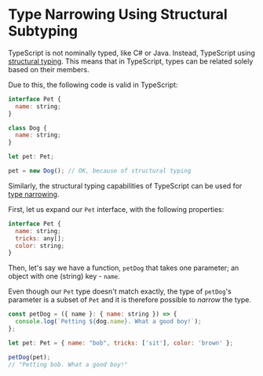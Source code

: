 # Type Narrowing Using Structural Subtyping

TypeScript is not nominally typed, like C# or Java. Instead, TypeScript using [structural typing](https://www.typescriptlang.org/docs/handbook/type-compatibility.html). This means that in TypeScript, types can be related solely based on their members.

Due to this, the following code is valid in TypeScript:

```javascript
interface Pet {
  name: string;
}

class Dog {
  name: string;
}

let pet: Pet;

pet = new Dog(); // OK, because of structural typing
```

Similarly, the structural typing capabilities of TypeScript can be used for [type narrowing](https://www.typescriptlang.org/docs/handbook/2/narrowing.html).

First, let us expand our `Pet` interface, with the following properties:

```javascript
interface Pet {
  name: string;
  tricks: any[];
  color: string;
}
```

Then, let's say we have a function, `petDog` that takes one parameter; an object with one (string) key - `name`. 

Even though our `Pet` type doesn't match exactly, the type of `petDog`'s parameter is a subset of `Pet` and it is therefore possible to _narrow_ the type.

```javascript
const petDog = ({ name }: { name: string }) => {
  console.log(`Petting ${dog.name}. What a good boy!`);
};

let pet: Pet = { name: "bob", tricks: ['sit'], color: 'brown' };

petDog(pet);
// "Petting bob. What a good boy!"
```
